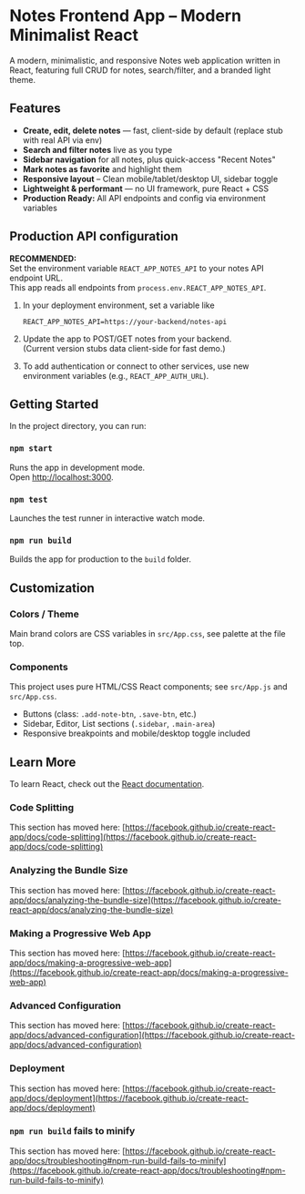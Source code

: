 # Notes Frontend App – Modern Minimalist React

A modern, minimalistic, and responsive Notes web application written in React, featuring full CRUD for notes, search/filter, and a branded light theme.

## Features

- **Create, edit, delete notes** — fast, client-side by default (replace stub with real API via env)
- **Search and filter notes** live as you type
- **Sidebar navigation** for all notes, plus quick-access "Recent Notes"
- **Mark notes as favorite** and highlight them
- **Responsive layout** – Clean mobile/tablet/desktop UI, sidebar toggle
- **Lightweight & performant** — no UI framework, pure React + CSS
- **Production Ready:** All API endpoints and config via environment variables

## Production API configuration

**RECOMMENDED:**  
Set the environment variable `REACT_APP_NOTES_API` to your notes API endpoint URL.  
This app reads all endpoints from `process.env.REACT_APP_NOTES_API`.

1. In your deployment environment, set a variable like

   ```
   REACT_APP_NOTES_API=https://your-backend/notes-api
   ```

2. Update the app to POST/GET notes from your backend.  
   (Current version stubs data client-side for fast demo.)

3. To add authentication or connect to other services,
   use new environment variables (e.g., `REACT_APP_AUTH_URL`).

## Getting Started

In the project directory, you can run:

### `npm start`
Runs the app in development mode.\
Open [http://localhost:3000](http://localhost:3000).

### `npm test`
Launches the test runner in interactive watch mode.

### `npm run build`
Builds the app for production to the `build` folder.

## Customization

### Colors / Theme

Main brand colors are CSS variables in `src/App.css`, see palette at the file top.

### Components

This project uses pure HTML/CSS React components; see `src/App.js` and `src/App.css`.

- Buttons (class: `.add-note-btn`, `.save-btn`, etc.)
- Sidebar, Editor, List sections (`.sidebar`, `.main-area`)
- Responsive breakpoints and mobile/desktop toggle included

## Learn More

To learn React, check out the [React documentation](https://reactjs.org/).

### Code Splitting

This section has moved here: [https://facebook.github.io/create-react-app/docs/code-splitting](https://facebook.github.io/create-react-app/docs/code-splitting)

### Analyzing the Bundle Size

This section has moved here: [https://facebook.github.io/create-react-app/docs/analyzing-the-bundle-size](https://facebook.github.io/create-react-app/docs/analyzing-the-bundle-size)

### Making a Progressive Web App

This section has moved here: [https://facebook.github.io/create-react-app/docs/making-a-progressive-web-app](https://facebook.github.io/create-react-app/docs/making-a-progressive-web-app)

### Advanced Configuration

This section has moved here: [https://facebook.github.io/create-react-app/docs/advanced-configuration](https://facebook.github.io/create-react-app/docs/advanced-configuration)

### Deployment

This section has moved here: [https://facebook.github.io/create-react-app/docs/deployment](https://facebook.github.io/create-react-app/docs/deployment)

### `npm run build` fails to minify

This section has moved here: [https://facebook.github.io/create-react-app/docs/troubleshooting#npm-run-build-fails-to-minify](https://facebook.github.io/create-react-app/docs/troubleshooting#npm-run-build-fails-to-minify)
